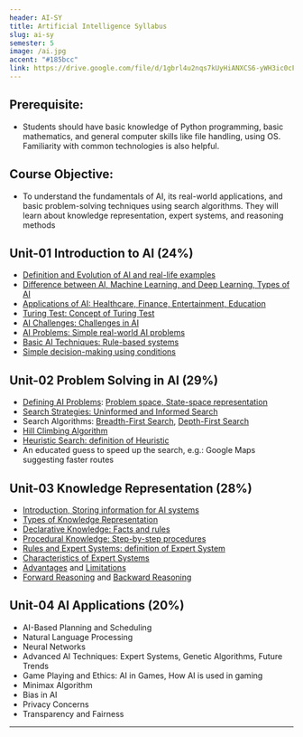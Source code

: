 ```yaml
---
header: AI-SY
title: Artificial Intelligence Syllabus
slug: ai-sy
semester: 5
image: /ai.jpg
accent: "#185bcc"
link: https://drive.google.com/file/d/1gbrl4u2nqs7kUyHiANXCS6-yWH3ic0cF/view?usp=sharing
---
```


## Prerequisite:

- Students should have basic knowledge of Python programming, basic mathematics, and general computer skills like file handling, using OS. Familiarity with common technologies is also helpful.

## Course Objective:

- To understand the fundamentals of AI, its real-world applications, and basic problem-solving techniques using search algorithms. They will learn about knowledge representation, expert systems, and reasoning methods

## Unit-01 Introduction to AI (24%)

- [Definition and Evolution of AI and real-life examples](http://localhost:3000/blogpost/ai-01#what-is-ai)
- [Difference between AI, Machine Learning, and Deep Learning, Types of AI](http://localhost:3000/blogpost/ai-01#difference-between-ai-ml-dl)
- [Applications of AI: Healthcare, Finance, Entertainment, Education](http://localhost:3000/blogpost/ai-01#real-life-example)
- [Turing Test: Concept of Turing Test](http://localhost:3000/blogpost/ai-01#turing-test)
- [AI Challenges: Challenges in AI](http://localhost:3000/blogpost/ai-01#ai-challenges)
- [AI Problems: Simple real-world AI problems](http://localhost:3000/blogpost/ai-01#simple-real-world-ai-problems)
- [Basic AI Techniques: Rule-based systems](http://localhost:3000/blogpost/ai-01#ai-techniques)
- [Simple decision-making using conditions](http://localhost:3000/blogpost/ai-01#simple-real-world-ai-problems)

## Unit-02 Problem Solving in AI (29%)

- [Defining AI Problems](http://localhost:3000/blogpost/ai-02#ai-problem): [Problem space, State-space representation](http://localhost:3000/blogpost/ai-02#problem-space--state-space)
- [Search Strategies: Uninformed and Informed Search](http://localhost:3000/blogpost/ai-02#search-strategies)
- Search Algorithms: [Breadth-First Search](http://localhost:3000/blogpost/ai-02#breadth-first-search-bfs), [Depth-First Search](http://localhost:3000/blogpost/ai-02#depth-first-search-dfs)
- [Hill Climbing Algorithm](http://localhost:3000/blogpost/ai-02#hill-climbing-algorithm)
- [Heuristic Search: definition of Heuristic](http://localhost:3000/blogpost/ai-02#heuristic-search)
- An educated guess to speed up the search, e.g.: Google Maps suggesting faster routes

## Unit-03 Knowledge Representation (28%)

- [Introduction, Storing information for AI systems](http://localhost:3000/blogpost/ai-03#data-information-and-knowledge)
- [Types of Knowledge Representation](http://localhost:3000/blogpost/ai-03#types-of-knowledge-representation)
- [Declarative Knowledge: Facts and rules](http://localhost:3000/blogpost/ai-03#declarative-knowledge--facts-and-rules)
- [Procedural Knowledge: Step-by-step procedures](http://localhost:3000/blogpost/ai-03#procedural-knowledge--step-by-step-procedures)
- [Rules and Expert Systems: definition of Expert System](http://localhost:3000/blogpost/ai-03#expert-systems)
- [Characteristics of Expert Systems](http://localhost:3000/blogpost/ai-03#characteristics-of-expert-systems)
- [Advantages](http://localhost:3000/blogpost/ai-03#advantages-of-expert-systems) and [Limitations](http://localhost:3000/blogpost/ai-03#limitations-of-expert-systems)
- [Forward Reasoning](http://localhost:3000/blogpost/ai-03#forward-reasoning) and [Backward Reasoning](http://localhost:3000/blogpost/ai-03#backward-reasoning)

## Unit-04 AI Applications (20%)

- AI-Based Planning and Scheduling
- Natural Language Processing
- Neural Networks
- Advanced AI Techniques: Expert Systems, Genetic Algorithms, Future Trends
- Game Playing and Ethics: AI in Games, How AI is used in gaming
- Minimax Algorithm
- Bias in AI
- Privacy Concerns
- Transparency and Fairness

---
